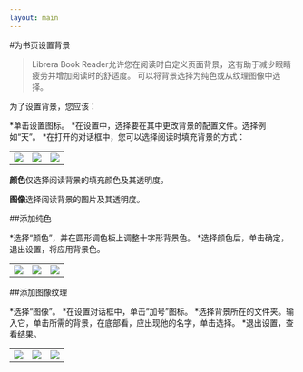 ```yaml
---
layout: main
---
```


#为书页设置背景

> Librera Book Reader允许您在阅读时自定义页面背景，这有助于减少眼睛疲劳并增加阅读时的舒适度。
可以将背景选择为纯色或从纹理图像中选择。

为了设置背景，您应该：

*单击设置图标。
*在设置中，选择要在其中更改背景的配置文件。选择例如“天”。
*在打开的对话框中，您可以选择阅读时填充背景的方式：

||||
|-|-|-|
|![](1.jpg)|![](2.jpg)|![](3.jpg)|

**颜色**仅选择阅读背景的填充颜色及其透明度。

**图像**选择阅读背景的图片及其透明度。

##添加纯色

*选择“颜色”，并在圆形调色板上调整十字形背景色。
*选择颜色后，单击确定，退出设置，将应用背景色。

||||
|-|-|-|
|![](3.jpg)|![](5.jpg)|![](8.jpg)|


##添加图像纹理

*选择“图像”。
*在设置对话框中，单击“加号”图标。
*选择背景所在的文件夹。输入它，单击所需的背景，在底部看，应出现他的名字，单击选择。
*退出设置，查看结果。

||||
|-|-|-|
|![](7.jpg)|![](4.jpg)|![](9.jpg)|


